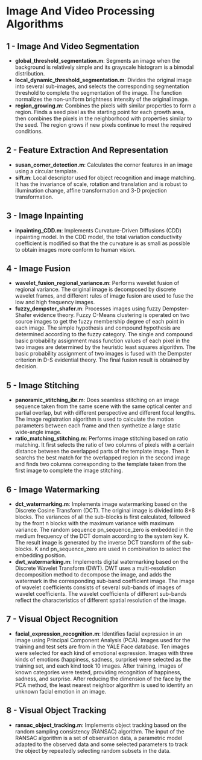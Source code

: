 # Image And Video Processing Algorithms #

## 1 - Image And Video Segmentation  ##
* <b>global_threshold_segmentation.m</b>: Segments an image when the background is relatively simple and its grayscale histogram is a bimodal distribution. 
* <b>local_dynamic_threshold_segmentation.m</b>: Divides the original image into several sub-images, and selects the corresponding segmentation threshold to complete the segmentation of the image. The function normalizes the non-uniform brightness intensity of the original image.
* <b>region_growing.m</b>: Combines the pixels with similar properties to form a region. Finds a seed pixel as the starting point for each growth area, then combines the pixels in the neighborhood with properties similar to the seed. The region grows if new pixels continue to meet the required conditions.


## 2 -  Feature Extraction And Representation ##
* <b>susan_corner_detection.m</b>: Calculates the corner features in an image using  a circular template.
* <b>sift.m</b>: Local descriptor used for object recognition and image matching. It has the invariance of scale, rotation and translation and is robust to illumination change, affine transformation and 3-D projection transformation.


## 3 - Image Inpainting ##
* <b>inpainting_CDD.m</b>: Implements Curvature-Driven Diffusions (CDD) inpainting model. In the CDD model, the total variation conductivity coefficient is modified so that the the curvature is as small as possible to obtain images more conform to human vision.
 
 ## 4 - Image Fusion ##
* <b>wavelet_fusion_regional_variance.m</b>: Performs wavelet fusion of regional variance. The original image is decomposed by discrete wavelet frames, and different rules of image fusion are used to fuse the low and high frequency images.
* <b>fuzzy_dempster_shafer.m</b>: Processes images using fuzzy Dempster-Shafer evidence theory. Fuzzy C-Means clustering is operated on two source images to get the fuzzy membership degree of each point in each image. The simple hypothesis and compound hypothesis are determined according to the fuzzy category. The single and compound basic probability assignment mass function values of  each pixel in the two images are determined by the heuristic least squares algorithm. The basic probability assignment of two images is fused with the Dempster criterion in D-S evidential theory. The final fusion result is obtained by decision.

 ## 5 - Image Stitching ##
 * <b>panoramic_stitching_ibr.m</b>: Does seamless stitching on an image sequence taken from the same scene with the same optical center and partial overlap, but with different perspective and different focal lengths. The image registration algorithm is used to calculate the motion parameters between each frame and then synthetize a large static wide-angle image.
 * <b>ratio_matching_stitching.m</b>: Performs image stitching based on ratio matching. It first selects the ratio of two columns of pixels with a certain distance between the overlapped parts of the template image. Then it searchs the best match for the overlapped region in the second image and finds two columns corresponding to the template taken from the first image to complete the image stitching. 

 ## 6 - Image Watermarking ##
 * <b>dct_watermarking.m</b>: Implements image watermarking based on the Discrete Cosine Transform (DCT). The original image is divided into 8×8 blocks. The variances of all the sub-blocks is first calculated, followed by the front n blocks with the maximum variance with maximum variance. The random sequence pn_sequence_zero is embedded in the medium frequency of the DCT domain according to the system key K. The result image is generated by the inverse DCT transform of the sub-blocks. K and pn_sequence_zero are used in combination to select the embedding position.
 * <b>dwt_watermarking.m</b>: Implements digital watermarking based on the Discrete Wavelet Transform (DWT). DWT uses a multi-resolution decomposition method to decompose the image, and adds the watermark in the corresponding sub-band coefficient image. The image of wavelet coefficients consists of several sub-bands of images of wavelet coefficients. The wavelet coefficients of different sub-bands reflect the characteristics of different spatial resolution of the image.

 ## 7 - Visual Object Recognition ##
 * <b>facial_expression_recognition.m</b>: Identifies facial expression in an image using Principal Component Analysis (PCA). Images used for the training and test sets are from in the YALE Face database. Ten images were selected for each kind of emotional expression. Images with three kinds of emotions (happiness, sadness, surprise) were selected as the training set, and each kind took 10 images. After training, images of known categories were tested, providing recognition of happiness, sadness, and surprise. After reducing the dimension of the face by the PCA method, the least nearest neighbor algorithm is used to identify an unknown facial emotion in an image.

## 8 - Visual Object Tracking ##
* <b>ransac_object_tracking.m</b>: Implements object tracking based on the random sampling consistency (RANSAC) algorithm. The input of the RANSAC algorithm is a set of observation data, a parametric model adapted to the observed data and some selected parameters to track the object by repeatedly selecting random subsets in the data.